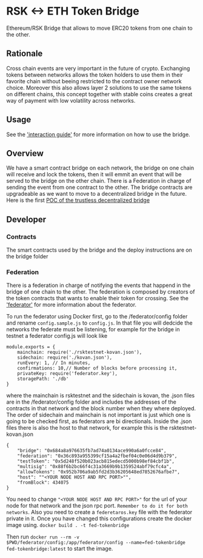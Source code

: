 # RSK <-> ETH Token Bridge

Ethereum/RSK Bridge that allows to move ERC20 tokens from one chain to the other.

## Rationale
Cross chain events are very important in the future of crypto. Exchanging tokens between networks allows the token holders to use them in their favorite chain without beeing restricted to the contract owner network choice. Moreover this also allows layer 2 solutions to use the same tokens on different chains, this concept together with stable coins creates a great way of payment with low volatility across networks.

## Usage
See the ['interaction guide'](./docs/Interaction.md) for more information on how to use the bridge.

## Overview
We have a smart contract bridge on each network, the bridge on one chain will receive and lock the tokens, then it will emmit an event that will be served to the bridge on the other chain. There is a Federation in charge of sending the event from one contract to the other.
The bridge contracts are upgradeable as we want to move to a decentralized bridge in the future. Here is the first 
[POC of the trustless decentralized bridge](https://github.com/rsksmart/tokenbridge/releases/tag/decentralized-poc-v0.1)

## Developer

### Contracts
The smart contracts used by the bridge and the deploy instructions are on the bridge folder

### Federation
There is a federation  in charge of notifying the events that happend in the bridge of one chain to the other. The federation is composed by creators of the token contracts that wants to enable their token for crossing.
See the ['federator'](./docs/README.md) for more information about the federator.

To run the federator using Docker first, go to the /federator/config folder and rename `config.sample.js` to `config.js`. In that file you will dedcide the networks the federate must be listening, for example for the bridge in testnet a federator config.js will look like
```
module.exports = {
    mainchain: require('./rsktestnet-kovan.json'),
    sidechain: require('./kovan.json'),
    runEvery: 1, // In minutes,
    confirmations: 10,// Number of blocks before processing it,
    privateKey: require('federator.key'),
    storagePath: './db'
}
```
where the mainchain is rsktestnet and the sidechain is kovan, the .json files are in the /federator/config folder and includes the addresses of the contracts in that network and the block number when they where deployed.
The order of sidechain and mainchain is not important is just which one is going to be checked first, as federators are bi directionals.
Inside the .json files there is also the host to that network, for example this is the rsktestnet-kovan.json
```
{
    "bridge": "0x684a8a976635fb7ad74a0134ace990a6a0fcce84",
    "federation": "0x36c893a955399cf15a4a2fbef04c0e06d4d9b379",
    "testToken": "0x5d248f520b023acb815edecd5000b98ef84cbf1b",
    "multisig": "0x88f6b2bc66f4c31a3669b9b1359524abf79cfc4a",
    "allowTokens": "0x952b706a9ab5fd2d3b36205648ed7852676afbe7",
    "host": ""<YOUR NODE HOST AND RPC PORT>"",
    "fromBlock": 434075
}
```
You need to change `"<YOUR NODE HOST AND RPC PORT>"` for the url of your node for that network and the json rpc port. `Remember to do it for both networks`.
Also you need to create a `federetaros.key` file with the federator private in it.
Once you have  changed this configurations create the docker image using.
`docker build . -t fed-tokenbridge`

Then run `docker run --rm -v $PWD/federator/config:/app/federator/config --name=fed-tokenbridge fed-tokenbridge:latest` to start the image.
